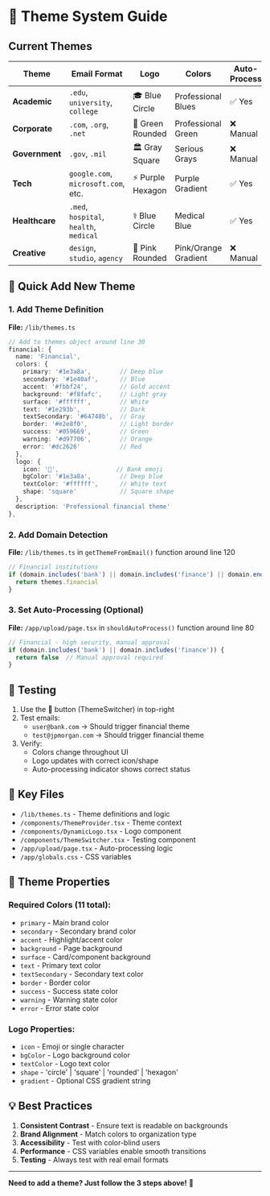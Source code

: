 # 🎨 Theme System Guide

## Current Themes

| Theme | Email Format | Logo | Colors | Auto-Process |
|-------|-------------|------|--------|--------------|
| **Academic** | `.edu`, `university`, `college` | 🎓 Blue Circle | Professional Blues | ✅ Yes |
| **Corporate** | `.com`, `.org`, `.net` | 💼 Green Rounded | Professional Green | ❌ Manual |
| **Government** | `.gov`, `.mil` | 🏛️ Gray Square | Serious Grays | ❌ Manual |
| **Tech** | `google.com`, `microsoft.com`, etc. | ⚡ Purple Hexagon | Purple Gradient | ✅ Yes |
| **Healthcare** | `.med`, `hospital`, `health`, `medical` | ⚕️ Blue Circle | Medical Blue | ✅ Yes |
| **Creative** | `design`, `studio`, `agency` | 🎨 Pink Rounded | Pink/Orange Gradient | ❌ Manual |

## 🔧 Quick Add New Theme

### 1. Add Theme Definition
**File:** `/lib/themes.ts`

```typescript
// Add to themes object around line 30
financial: {
  name: 'Financial',
  colors: {
    primary: '#1e3a8a',        // Deep blue
    secondary: '#1e40af',      // Blue
    accent: '#fbbf24',         // Gold accent
    background: '#f8fafc',     // Light gray
    surface: '#ffffff',        // White
    text: '#1e293b',           // Dark
    textSecondary: '#64748b',  // Gray
    border: '#e2e8f0',         // Light border
    success: '#059669',        // Green
    warning: '#d97706',        // Orange
    error: '#dc2626'           // Red
  },
  logo: {
    icon: '🏦',                // Bank emoji
    bgColor: '#1e3a8a',        // Deep blue
    textColor: '#ffffff',      // White text
    shape: 'square'            // Square shape
  },
  description: 'Professional financial theme'
},
```

### 2. Add Domain Detection
**File:** `/lib/themes.ts` in `getThemeFromEmail()` function around line 120

```typescript
// Financial institutions
if (domain.includes('bank') || domain.includes('finance') || domain.endsWith('.bank')) {
  return themes.financial
}
```

### 3. Set Auto-Processing (Optional)
**File:** `/app/upload/page.tsx` in `shouldAutoProcess()` function around line 80

```typescript
// Financial - high security, manual approval
if (domain.includes('bank') || domain.includes('finance')) {
  return false  // Manual approval required
}
```

## 🧪 Testing

1. Use the 🎨 button (ThemeSwitcher) in top-right
2. Test emails:
   - `user@bank.com` → Should trigger financial theme
   - `test@jpmorgan.com` → Should trigger financial theme
3. Verify:
   - Colors change throughout UI
   - Logo updates with correct icon/shape
   - Auto-processing indicator shows correct status

## 📁 Key Files

- `/lib/themes.ts` - Theme definitions and logic
- `/components/ThemeProvider.tsx` - Theme context
- `/components/DynamicLogo.tsx` - Logo component
- `/components/ThemeSwitcher.tsx` - Testing component
- `/app/upload/page.tsx` - Auto-processing logic
- `/app/globals.css` - CSS variables

## 🎯 Theme Properties

### Required Colors (11 total):
- `primary` - Main brand color
- `secondary` - Secondary brand color
- `accent` - Highlight/accent color
- `background` - Page background
- `surface` - Card/component background
- `text` - Primary text color
- `textSecondary` - Secondary text color
- `border` - Border color
- `success` - Success state color
- `warning` - Warning state color
- `error` - Error state color

### Logo Properties:
- `icon` - Emoji or single character
- `bgColor` - Logo background color
- `textColor` - Logo text color
- `shape` - 'circle' | 'square' | 'rounded' | 'hexagon'
- `gradient` - Optional CSS gradient string

## 💡 Best Practices

1. **Consistent Contrast** - Ensure text is readable on backgrounds
2. **Brand Alignment** - Match colors to organization type
3. **Accessibility** - Test with color-blind users
4. **Performance** - CSS variables enable smooth transitions
5. **Testing** - Always test with real email formats

---

**Need to add a theme? Just follow the 3 steps above!** 🚀